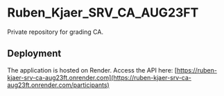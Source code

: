 # Ruben_Kjaer_SRV_CA_AUG23FT
Private repository for grading CA. 


## Deployment
The application is hosted on Render. Access the API here: [https://ruben-kjaer-srv-ca-aug23ft.onrender.com](https://ruben-kjaer-srv-ca-aug23ft.onrender.com/participants)
